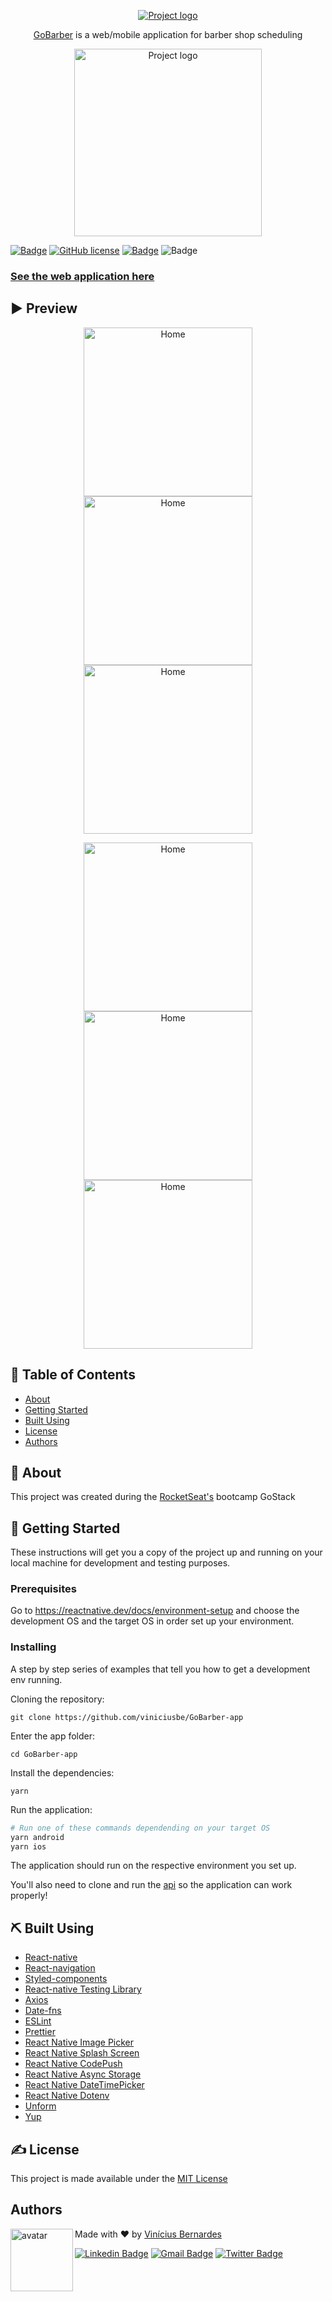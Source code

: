 <p align="center">
  <a href="https://play.google.com/store/apps/details?id=com.gobarbervibesa" rel="noopener">
 <img src="https://github.com/viniciusbe/GoBarber-app/blob/master/.github/images/resources_graph.png" alt="Project logo"></a>
</p>

<p align="center"> <a href="https://gobarber.vibesa.online/">GoBarber</a> is a web/mobile application for barber shop scheduling  
</p>

 <p align="center">
  <a href="https://play.google.com/store/apps/details?id=com.gobarbervibesa" rel="noopener">
 <img width="300" src="https://github.com/viniciusbe/GoBarber-app/blob/master/.github/images/google_play_download.png" alt="Project logo"></a>
</p>

[![Badge](https://img.shields.io/badge/PRs-Welcome-%23ff9000)](https://github.com/viniciusbe/GoBarber-app/pulls) 
[![GitHub license](https://img.shields.io/github/license/viniciusbe/GoBarber-app?color=%23ff9000)](https://github.com/viniciusbe/GoBarber-app/blob/master/LICENSE) 
[![Badge](https://img.shields.io/badge/made%20by-Vin%C3%ADcius%20Bernardes-%23ff9000)](https://github.com/viniciusbe) 
![Badge](https://img.shields.io/badge/repo%20status-Active-green)
 

 
### [See the web application here](https://github.com/viniciusbe/GoBarber-web) 

## ▶ Preview

<p align="center">

<a href="https://github.com/viniciusbe/GoBarber-app/blob/master/.github/images/Screenshot_1614189441.png">
    <img width="270" src="https://github.com/viniciusbe/GoBarber-app/blob/master/.github/images/Screenshot_1614189441.png" title="Home" /></a>
   
   <a href="https://github.com/viniciusbe/GoBarber-app/blob/master/.github/images/Screenshot_1614188758.png">
    <img width="270" src="https://github.com/viniciusbe/GoBarber-app/blob/master/.github/images/Screenshot_1614188758.png" title="Home" /></a>
    
  <a href="https://github.com/viniciusbe/GoBarber-app/blob/master/.github/images/Screenshot_1614189352.png">
    <img width="270" src="https://github.com/viniciusbe/GoBarber-app/blob/master/.github/images/Screenshot_1614189352.png" title="Home" /></a>
    
 </p>
 <p align="center">
 
  <a href="https://github.com/viniciusbe/GoBarber-app/blob/master/.github/images/Screenshot_1614189362.png">
    <img width="270" src="https://github.com/viniciusbe/GoBarber-app/blob/master/.github/images/Screenshot_1614189362.png" title="Home" /></a>

  <a href="https://github.com/viniciusbe/GoBarber-app/blob/master/.github/images/Screenshot_1614189367.png">
    <img width="270" src="https://github.com/viniciusbe/GoBarber-app/blob/master/.github/images/Screenshot_1614189367.png" title="Home" /></a>
    
  <a href="https://github.com/viniciusbe/GoBarber-app/blob/master/.github/images/Screenshot_1614189373.png">
    <img width="270" src="https://github.com/viniciusbe/GoBarber-app/blob/master/.github/images/Screenshot_1614189373.png" title="Home" /></a>
    
  
</p>


## 📝 Table of Contents

- [About](#about)
- [Getting Started](#getting_started)
- [Built Using](#built_using)
- [License](#license)
- [Authors](#authors)

## 🧐 About <a name = "about"></a>

This project was created during the [RocketSeat's](https://rocketseat.com.br/) bootcamp GoStack

## 🏁 Getting Started <a name = "getting_started"></a>

These instructions will get you a copy of the project up and running on your local machine for development and testing purposes.

### Prerequisites

Go to https://reactnative.dev/docs/environment-setup and choose the development OS and the target OS in order set up your environment.

### Installing

A step by step series of examples that tell you how to get a development env running.

Cloning the repository:

```
git clone https://github.com/viniciusbe/GoBarber-app
```

Enter the app folder:

```
cd GoBarber-app
```

Install the dependencies:

```
yarn
```

Run the application:

```bash
# Run one of these commands dependending on your target OS
yarn android
yarn ios
```

The application should run on the respective environment you set up. 

You'll also need to clone and run the [api](https://github.com/viniciusbe/GoBarber-api) so the application can work properly!

## ⛏️ Built Using <a name = "built_using"></a>

- [React-native](https://reactnative.dev/)
- [React-navigation](https://reactnavigation.org/)
- [Styled-components](https://styled-components.com/)
- [React-native Testing Library](https://testing-library.com/docs/react-native-testing-library/intro/)
- [Axios](https://github.com/axios/axios)
- [Date-fns](https://date-fns.org/)
- [ESLint](https://eslint.org/)
- [Prettier](https://prettier.io/)
- [React Native Image Picker](https://github.com/react-native-image-picker/react-native-image-picker)
- [React Native Splash Screen](https://github.com/crazycodeboy/react-native-splash-screen)
- [React Native CodePush](https://github.com/microsoft/react-native-code-push)
- [React Native Async Storage](https://github.com/react-native-async-storage/async-storage)
- [React Native DateTimePicker](https://github.com/react-native-datetimepicker/datetimepicker)
- [React Native Dotenv](https://github.com/goatandsheep/react-native-dotenv)
- [Unform](https://unform.dev/)
- [Yup](https://github.com/jquense/yup)

## ✍️ License <a name = "license"></a>

This project is made available under the [MIT License](https://github.com/viniciusbe/GoBarber-app/blob/master/LICENSE)


## Authors <a name = "license"></a> <a name="authors"></a>

<a href="https://github.com/viniciusbe">
  
 <img align="left" width="100" height="100" src="https://avatars.githubusercontent.com/u/61849613?s=460&u=246f8dbe8afcc6dec5999d2a6243121bcd4922be&v=4" alt="avatar"/>

</a>

Made with ❤ by [Vinícius Bernardes](https://github.com/viniciusbe)

[![Linkedin Badge](https://img.shields.io/badge/-LinkedIn-blue?style=flat-square&logo=Linkedin&logoColor=white)](https://www.linkedin.com/in/vinicius-bernardes-santos/)
[![Gmail Badge](https://img.shields.io/badge/-vinicius@vibesa.online-d14836?style=flat-square&logo=Gmail&logoColor=white)](mailto:vinicius@vibesa.online)
[![Twitter Badge](https://img.shields.io/twitter/url?label=Twitter&style=social&url=https%3A%2F%2Ftwitter.com%2FViniciusbern7)](https://twitter.com/Viniciusbern7)
